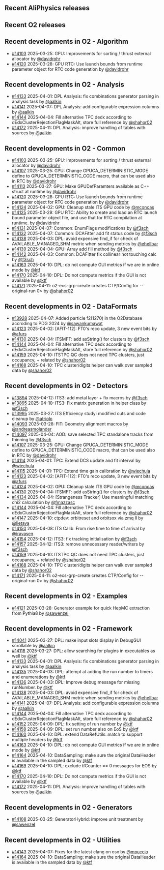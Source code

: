 ## Recent AliPhysics releases
## Recent O2 releases
## Recent developments in O2 - Algorithm
- [\#14103](https://github.com/AliceO2Group/AliceO2/pull/14103) 2025-03-25: GPU: Improvements for sorting / thrust external allocator by [@davidrohr](https://github.com/davidrohr)
- [\#14120](https://github.com/AliceO2Group/AliceO2/pull/14120) 2025-03-28: GPU RTC: Use launch bounds from runtime parameter object for RTC code generation by [@davidrohr](https://github.com/davidrohr)
## Recent developments in O2 - Analysis
- [\#14133](https://github.com/AliceO2Group/AliceO2/pull/14133) 2025-04-01: DPL Analysis: fix combinations generator parsing in analysis task by [@aalkin](https://github.com/aalkin)
- [\#14141](https://github.com/AliceO2Group/AliceO2/pull/14141) 2025-04-07: DPL Analysis: add configurable expression columns by [@aalkin](https://github.com/aalkin)
- [\#14144](https://github.com/AliceO2Group/AliceO2/pull/14144) 2025-04-04: Fill alternative TPC dedx according to dEdxClusterRejectionFlagMaskAlt, store full reference by [@shahor02](https://github.com/shahor02)
- [\#14172](https://github.com/AliceO2Group/AliceO2/pull/14172) 2025-04-11: DPL Analysis: improve handling of tables with sources by [@aalkin](https://github.com/aalkin)
## Recent developments in O2 - Common
- [\#14103](https://github.com/AliceO2Group/AliceO2/pull/14103) 2025-03-25: GPU: Improvements for sorting / thrust external allocator by [@davidrohr](https://github.com/davidrohr)
- [\#14107](https://github.com/AliceO2Group/AliceO2/pull/14107) 2025-03-25: GPU: Change GPUCA_DETERMINISTIC_MODE define to GPUCA_DETERMINISTIC_CODE macro, that can be used also in RTC by [@davidrohr](https://github.com/davidrohr)
- [\#14113](https://github.com/AliceO2Group/AliceO2/pull/14113) 2025-03-27: GPU: Make GPUDefParamters available as C++ struct at runtime by [@davidrohr](https://github.com/davidrohr)
- [\#14120](https://github.com/AliceO2Group/AliceO2/pull/14120) 2025-03-28: GPU RTC: Use launch bounds from runtime parameter object for RTC code generation by [@davidrohr](https://github.com/davidrohr)
- [\#14124](https://github.com/AliceO2Group/AliceO2/pull/14124) 2025-04-02: GPU: Cleanup stale ITS GPU code by [@mconcas](https://github.com/mconcas)
- [\#14125](https://github.com/AliceO2Group/AliceO2/pull/14125) 2025-03-29: GPU RTC: Ability to create and load an RTC launch bound parameter object file, and use that for RTC compilation at runtime. by [@davidrohr](https://github.com/davidrohr)
- [\#14131](https://github.com/AliceO2Group/AliceO2/pull/14131) 2025-04-07: Common: EnumFlags modifications by [@f3sch](https://github.com/f3sch)
- [\#14132](https://github.com/AliceO2Group/AliceO2/pull/14132) 2025-04-07: Common: DCAFitter add fit status code by [@f3sch](https://github.com/f3sch)
- [\#14138](https://github.com/AliceO2Group/AliceO2/pull/14138) 2025-04-03: DPL: avoid expensive find_if for check of AVAILABLE_MANAGED_SHM metric when sending metrics by [@ehellbar](https://github.com/ehellbar)
- [\#14139](https://github.com/AliceO2Group/AliceO2/pull/14139) 2025-04-04: GPU: Array add fill method by [@f3sch](https://github.com/f3sch)
- [\#14142](https://github.com/AliceO2Group/AliceO2/pull/14142) 2025-04-03: Common: DCAFitter fix collinear not touching calc by [@f3sch](https://github.com/f3sch)
- [\#14163](https://github.com/AliceO2Group/AliceO2/pull/14163) 2025-04-10: DPL: do not compute GUI metrics if we are in online mode by [@ktf](https://github.com/ktf)
- [\#14170](https://github.com/AliceO2Group/AliceO2/pull/14170) 2025-04-10: DPL: Do not compute metrics if the GUI is not available by [@ktf](https://github.com/ktf)
- [\#14171](https://github.com/AliceO2Group/AliceO2/pull/14171) 2025-04-11: o2-ecs-grp-create creates CTP/Config for --original-run <run > 0>  by [@shahor02](https://github.com/shahor02)
## Recent developments in O2 - DataFormats
- [\#13928](https://github.com/AliceO2Group/AliceO2/pull/13928) 2025-04-07: Added particle f2(1270) in the O2Database accroding to PDG 2024 by [@sawankumawat](https://github.com/sawankumawat)
- [\#14123](https://github.com/AliceO2Group/AliceO2/pull/14123) 2025-04-02: [AFIT-112]: FT0's reco update, 3 new event bits by [@afurs](https://github.com/afurs)
- [\#14130](https://github.com/AliceO2Group/AliceO2/pull/14130) 2025-04-04: ITSMFT: add asString() for clusters by [@f3sch](https://github.com/f3sch)
- [\#14144](https://github.com/AliceO2Group/AliceO2/pull/14144) 2025-04-04: Fill alternative TPC dedx according to dEdxClusterRejectionFlagMaskAlt, store full reference by [@shahor02](https://github.com/shahor02)
- [\#14159](https://github.com/AliceO2Group/AliceO2/pull/14159) 2025-04-10: ITSTPC QC does not need TPC clusters, just occupancy, + related by [@shahor02](https://github.com/shahor02)
- [\#14168](https://github.com/AliceO2Group/AliceO2/pull/14168) 2025-04-10: TPC cluster/digits helper can walk over sampled data by [@shahor02](https://github.com/shahor02)
## Recent developments in O2 - Detectors
- [\#13894](https://github.com/AliceO2Group/AliceO2/pull/13894) 2025-04-12: ITS3: add metal layer + fix macros by [@f3sch](https://github.com/f3sch)
- [\#13895](https://github.com/AliceO2Group/AliceO2/pull/13895) 2025-04-10: ITS3: Fix matrix generation in helper class by [@f3sch](https://github.com/f3sch)
- [\#13995](https://github.com/AliceO2Group/AliceO2/pull/13995) 2025-03-27: ITS Efficiency study: modified cuts and code cleanup by [@atriolo](https://github.com/atriolo)
- [\#14093](https://github.com/AliceO2Group/AliceO2/pull/14093) 2025-03-28: FIT: Geometry alignment macros by [@andreasmolander](https://github.com/andreasmolander)
- [\#14097](https://github.com/AliceO2Group/AliceO2/pull/14097) 2025-04-04: AOD: save selected TPC standalone tracks from thinning by [@f3sch](https://github.com/f3sch)
- [\#14107](https://github.com/AliceO2Group/AliceO2/pull/14107) 2025-03-25: GPU: Change GPUCA_DETERMINISTIC_MODE define to GPUCA_DETERMINISTIC_CODE macro, that can be used also in RTC by [@davidrohr](https://github.com/davidrohr)
- [\#14114](https://github.com/AliceO2Group/AliceO2/pull/14114) 2025-04-01: TPC: Extend DCS update and fit interval by [@wiechula](https://github.com/wiechula)
- [\#14115](https://github.com/AliceO2Group/AliceO2/pull/14115) 2025-04-01: TPC: Extend time gain calibration by [@wiechula](https://github.com/wiechula)
- [\#14123](https://github.com/AliceO2Group/AliceO2/pull/14123) 2025-04-02: [AFIT-112]: FT0's reco update, 3 new event bits by [@afurs](https://github.com/afurs)
- [\#14124](https://github.com/AliceO2Group/AliceO2/pull/14124) 2025-04-02: GPU: Cleanup stale ITS GPU code by [@mconcas](https://github.com/mconcas)
- [\#14130](https://github.com/AliceO2Group/AliceO2/pull/14130) 2025-04-04: ITSMFT: add asString() for clusters by [@f3sch](https://github.com/f3sch)
- [\#14134](https://github.com/AliceO2Group/AliceO2/pull/14134) 2025-04-04: [Strangeness Tracker] Use meaningful matching chi2 calculation by [@fmazzasc](https://github.com/fmazzasc)
- [\#14144](https://github.com/AliceO2Group/AliceO2/pull/14144) 2025-04-04: Fill alternative TPC dedx according to dEdxClusterRejectionFlagMaskAlt, store full reference by [@shahor02](https://github.com/shahor02)
- [\#14147](https://github.com/AliceO2Group/AliceO2/pull/14147) 2025-04-10: ctpdev: orbitreset and orbitsox via zmq II by [@lietava](https://github.com/lietava)
- [\#14150](https://github.com/AliceO2Group/AliceO2/pull/14150) 2025-04-08: ITS Calib: From rise time to time of arrival by [@iravasen](https://github.com/iravasen)
- [\#14154](https://github.com/AliceO2Group/AliceO2/pull/14154) 2025-04-12: ITS3: fix tracking initialisation by [@f3sch](https://github.com/f3sch)
- [\#14157](https://github.com/AliceO2Group/AliceO2/pull/14157) 2025-04-12: ITS3: remove unnecessary reader/writers by [@f3sch](https://github.com/f3sch)
- [\#14159](https://github.com/AliceO2Group/AliceO2/pull/14159) 2025-04-10: ITSTPC QC does not need TPC clusters, just occupancy, + related by [@shahor02](https://github.com/shahor02)
- [\#14168](https://github.com/AliceO2Group/AliceO2/pull/14168) 2025-04-10: TPC cluster/digits helper can walk over sampled data by [@shahor02](https://github.com/shahor02)
- [\#14171](https://github.com/AliceO2Group/AliceO2/pull/14171) 2025-04-11: o2-ecs-grp-create creates CTP/Config for --original-run <run > 0>  by [@shahor02](https://github.com/shahor02)
## Recent developments in O2 - Examples
- [\#14121](https://github.com/AliceO2Group/AliceO2/pull/14121) 2025-03-28: Generator example for quick HepMC extraction from Pythia8 by [@sawenzel](https://github.com/sawenzel)
## Recent developments in O2 - Framework
- [\#14041](https://github.com/AliceO2Group/AliceO2/pull/14041) 2025-03-27: DPL: make input slots display in DebugGUI scrollable by [@aalkin](https://github.com/aalkin)
- [\#14118](https://github.com/AliceO2Group/AliceO2/pull/14118) 2025-03-27: DPL: allow searching for plugins in executables as well by [@ktf](https://github.com/ktf)
- [\#14133](https://github.com/AliceO2Group/AliceO2/pull/14133) 2025-04-01: DPL Analysis: fix combinations generator parsing in analysis task by [@aalkin](https://github.com/aalkin)
- [\#14135](https://github.com/AliceO2Group/AliceO2/pull/14135) 2025-04-03: DPL: attempt at adding the run number to timers and enumerations by [@ktf](https://github.com/ktf)
- [\#14136](https://github.com/AliceO2Group/AliceO2/pull/14136) 2025-04-03: DPL: Improve debug message for missing runNumber. by [@ktf](https://github.com/ktf)
- [\#14138](https://github.com/AliceO2Group/AliceO2/pull/14138) 2025-04-03: DPL: avoid expensive find_if for check of AVAILABLE_MANAGED_SHM metric when sending metrics by [@ehellbar](https://github.com/ehellbar)
- [\#14141](https://github.com/AliceO2Group/AliceO2/pull/14141) 2025-04-07: DPL Analysis: add configurable expression columns by [@aalkin](https://github.com/aalkin)
- [\#14144](https://github.com/AliceO2Group/AliceO2/pull/14144) 2025-04-04: Fill alternative TPC dedx according to dEdxClusterRejectionFlagMaskAlt, store full reference by [@shahor02](https://github.com/shahor02)
- [\#14152](https://github.com/AliceO2Group/AliceO2/pull/14152) 2025-04-09: DPL: fix setting of run number by [@ktf](https://github.com/ktf)
- [\#14158](https://github.com/AliceO2Group/AliceO2/pull/14158) 2025-04-09: DPL: set run number also on EoS by [@ktf](https://github.com/ktf)
- [\#14160](https://github.com/AliceO2Group/AliceO2/pull/14160) 2025-04-10: DPL: extend DataRefUtils::match to support multiple headers by [@ktf](https://github.com/ktf)
- [\#14163](https://github.com/AliceO2Group/AliceO2/pull/14163) 2025-04-10: DPL: do not compute GUI metrics if we are in online mode by [@ktf](https://github.com/ktf)
- [\#14164](https://github.com/AliceO2Group/AliceO2/pull/14164) 2025-04-10: DataSampling: make sure the original DataHeader is available in the sampled data by [@ktf](https://github.com/ktf)
- [\#14169](https://github.com/AliceO2Group/AliceO2/pull/14169) 2025-04-10: DPL: exclude tfCounter == 0 messages for EOS by [@ktf](https://github.com/ktf)
- [\#14170](https://github.com/AliceO2Group/AliceO2/pull/14170) 2025-04-10: DPL: Do not compute metrics if the GUI is not available by [@ktf](https://github.com/ktf)
- [\#14172](https://github.com/AliceO2Group/AliceO2/pull/14172) 2025-04-11: DPL Analysis: improve handling of tables with sources by [@aalkin](https://github.com/aalkin)
## Recent developments in O2 - Generators
- [\#14108](https://github.com/AliceO2Group/AliceO2/pull/14108) 2025-03-25: GeneratorHybrid: improve unit treatment by [@sawenzel](https://github.com/sawenzel)
## Recent developments in O2 - Utilities
- [\#14143](https://github.com/AliceO2Group/AliceO2/pull/14143) 2025-04-07: Fixes for the latest clang on osx by [@mpuccio](https://github.com/mpuccio)
- [\#14164](https://github.com/AliceO2Group/AliceO2/pull/14164) 2025-04-10: DataSampling: make sure the original DataHeader is available in the sampled data by [@ktf](https://github.com/ktf)
